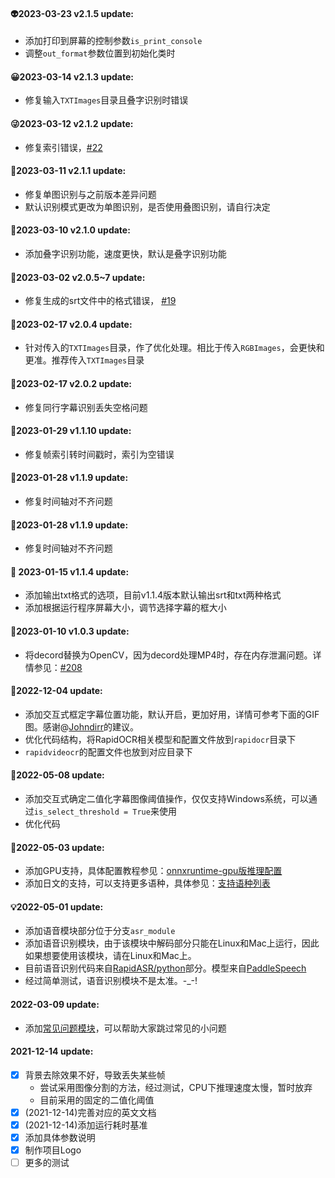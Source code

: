 #### 👽2023-03-23 v2.1.5 update:
  - 添加打印到屏幕的控制参数`is_print_console`
  - 调整`out_format`参数位置到初始化类时

#### 😀2023-03-14 v2.1.3 update:
  - 修复输入`TXTImages`目录且叠字识别时错误

#### 😜2023-03-12 v2.1.2 update:
  - 修复索引错误，[#22](https://github.com/SWHL/RapidVideOCR/issues/22)

#### 🎢2023-03-11 v2.1.1 update:
- 修复单图识别与之前版本差异问题
- 默认识别模式更改为单图识别，是否使用叠图识别，请自行决定

#### 🥇2023-03-10 v2.1.0 update:
- 添加叠字识别功能，速度更快，默认是叠字识别功能

#### 🎈2023-03-02 v2.0.5~7 update:
- 修复生成的srt文件中的格式错误， [#19](https://github.com/SWHL/RapidVideOCR/issues/19)

#### 🎫2023-02-17 v2.0.4 update:
- 针对传入的`TXTImages`目录，作了优化处理。相比于传入`RGBImages`，会更快和更准。推荐传入`TXTImages`目录

#### 💎2023-02-17 v2.0.2 update:
- 修复同行字幕识别丢失空格问题

#### 🎈2023-01-29 v1.1.10 update:
- 修复帧索引转时间戳时，索引为空错误

#### 🧨2023-01-28 v1.1.9 update:
- 修复时间轴对不齐问题

#### 🧨2023-01-28 v1.1.9 update:
- 修复时间轴对不齐问题

#### 👊 2023-01-15 v1.1.4 update:
- 添加输出txt格式的选项，目前v1.1.4版本默认输出srt和txt两种格式
- 添加根据运行程序屏幕大小，调节选择字幕的框大小

#### 🌈2023-01-10 v1.0.3 update:
- 将decord替换为OpenCV，因为decord处理MP4时，存在内存泄漏问题。详情参见：[#208](https://github.com/dmlc/decord/issues/208)

#### 🎄2022-12-04 update:
- 添加交互式框定字幕位置功能，默认开启，更加好用，详情可参考下面的GIF图。感谢@[Johndirr](https://github.com/Johndirr)的建议。
- 优化代码结构，将RapidOCR相关模型和配置文件放到`rapidocr`目录下
- `rapidvideocr`的配置文件也放到对应目录下

#### 🌼2022-05-08 update:
- 添加交互式确定二值化字幕图像阈值操作，仅仅支持Windows系统，可以通过`is_select_threshold = True`来使用
- 优化代码

#### 🎉2022-05-03 update:
- 添加GPU支持，具体配置教程参见：[onnxruntime-gpu版推理配置](https://github.com/RapidAI/RapidOCR/blob/main/python/onnxruntime_infer/README.md#onnxruntime-gpu%E7%89%88%E6%8E%A8%E7%90%86%E9%85%8D%E7%BD%AE)
- 添加日文的支持，可以支持更多语种，具体参见：[支持语种列表](https://github.com/PaddlePaddle/PaddleOCR/blob/release/2.1/doc/doc_ch/multi_languages.md#%E8%AF%AD%E7%A7%8D%E7%BC%A9%E5%86%99)

#### 💡2022-05-01 update:
- 添加语音模块部分位于分支`asr_module`
- 添加语音识别模块，由于该模块中解码部分只能在Linux和Mac上运行，因此如果想要使用该模块，请在Linux和Mac上。
- 目前语音识别代码来自[RapidASR/python](https://github.com/RapidAI/RapidASR/tree/main/python/base_paddlespeech)部分。模型来自[PaddleSpeech](https://github.com/PaddlePaddle/PaddleSpeech/tree/develop/examples/aishell/asr0)
- 经过简单测试，语音识别模块不是太准。-_-!

#### 2022-03-09 update:
- 添加[常见问题模块](./FAQ.md)，可以帮助大家跳过常见的小问题

#### 2021-12-14 update:
- [x] 背景去除效果不好，导致丢失某些帧
  - 尝试采用图像分割的方法，经过测试，CPU下推理速度太慢，暂时放弃
  - 目前采用的固定的二值化阈值
- [x] (2021-12-14)完善对应的英文文档
- [x] (2021-12-14)添加运行耗时基准
- [x] 添加具体参数说明
- [x] 制作项目Logo
- [ ] 更多的测试

